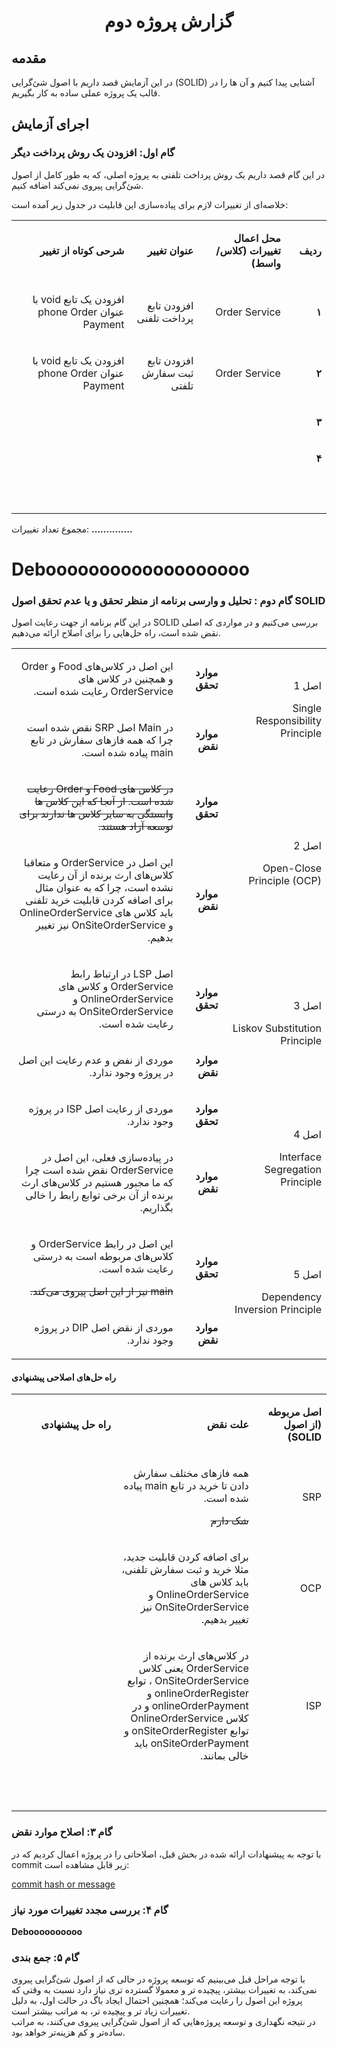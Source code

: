<div dir='rtl' align='center'>
<h1> گزارش پروژه دوم </h1>
<!-- محمد نامدار    -    حمیدرضا دهباشی -->
</div>

## مقدمه
در این آزمایش قصد داریم با اصول شئ‌گرایی
(SOLID)
آشنایی پیدا کنیم و آن ها را در قالب یک پروژه عملی ساده به کار بگیریم.

## اجرای آزمایش

### گام اول: افزودن یک روش پرداخت دیگر
در این گام قصد داریم یک روش پرداخت تلفنی به پروژه اصلی، که به طور کامل از اصول شئ‌گرایی پیروی نمی‌کند اضافه کنیم.

خلاصه‌ای از تغییرات لازم برای پیاده‌سازی این قابلیت در جدول زیر آمده است:

<div align='center'>
<table dir='rtl'>
<tbody>
<tr>
<td width="64">
<p><strong>ردیف</strong></p>
</td>
<td width="198">
<p><strong>محل اعمال تغییرات (کلاس/واسط)</strong></p>
</td>
<td width="141">
<p><strong>عنوان تغییر</strong></p>
</td>
<td width="292">
<p><strong>شرحی کوتاه از تغییر</strong></p>
</td>
</tr>

<tr>
<td width="64">
<p><strong>۱</strong></p>
</td>
<td width="198">
<p>Order Service</p>
</td>
<td width="141">
<p>افزودن تابع پرداخت تلفنی</p>
</td>
<td width="292">
<p>افزودن یک تابع void با عنوان phone Order Payment</p>
</td>
</tr>

<tr>
<td width="64">
<p><strong>۲</strong></p>
</td>
<td width="198">
<p>Order Service</p>
</td>
<td width="141">
<p>افزودن تابع ثبت سفارش تلفتی</p>
</td>
<td width="292">
<p>افزودن یک تابع void با عنوان phone Order Payment</p>
</td>
</tr>

<tr>
<td width="64">
<p><strong>۳</strong></p>
</td>
<td width="198">
<p>&nbsp;</p>
</td>
<td width="141">
<p>&nbsp;</p>
</td>
<td width="292">
<p>&nbsp;</p>
</td>
</tr>

<tr>
<td width="64">
<p><strong>۴</strong></p>
</td>
<td width="198">
<p>&nbsp;</p>
</td>
<td width="141">
<p>&nbsp;</p>
</td>
<td width="292">
<p>&nbsp;</p>
</td>
</tr>

<tr>
<td width="64">
<p><strong>&nbsp;</strong></p>
</td>
<td width="198">
<p>&nbsp;</p>
</td>
<td width="141">
<p>&nbsp;</p>
</td>
<td width="292">
<p>&nbsp;</p>
</td>
</tr>

</tbody>
</table>
</div>

مجموع تعداد تغییرات: <b> .............. </b>

# Debooooooooooooooooooo

### گام دوم : تحلیل و وارسی برنامه از منظر تحقق و یا عدم تحقق اصول SOLID

در این گام برنامه از جهت رعایت اصول SOLID
بررسی می‌کنیم و در مواردی که اصلی نقض شده است، راه حل‌هایی را برای اصلاح ارائه می‌دهیم.

<div align='center'>
<table dir='rtl'>
<tbody>
<tr>
<td rowspan="2" width="240">
<p>اصل 1</p>
<p>Single Responsibility Principle</p>
</td>
<td width="95">
<p><strong>موارد تحقق</strong></p>
</td>
<td width="454">
<p>این اصل در کلاس‌های Food و Order
 و همچنین در کلاس های OrderService
رعایت شده است.</p>
</td>
</tr>

<tr>
<td>
<p><strong>موارد نقض</strong></p>
</td>
<td>
<p>در Main اصل SRP نقض شده است چرا که
همه فاز‌های سفارش در تابع main پیاده شده است.</p>
</td>
</tr>



<tr>
<td rowspan="2">
<p>اصل 2</p>
<p>Open-Close Principle (OCP)</p>
</td>
<td>
<p><strong>موارد تحقق</strong></p>
</td>
<td>
<p>
<del>
 در کلاس های Food و Order
رعایت شده است. از آنجا که این کلاس ها وابستگی به سایر کلاس ها ندارند برای توسعه آزاد هستند. 
</td>
</tr>

<tr>
<td>
<p><strong>موارد نقض</strong></p>
</td>
<td>
<p>
این اصل در OrderService و متعاقبا کلاس‌های ارث برنده از آن رعایت نشده است، 
چرا که به عنوان مثال برای اضافه کردن قابلیت خرید تلفنی باید کلاس های OnlineOrderService و OnSiteOrderService نیز تغییر بدهیم.
</p>
</td>
</tr>



<tr>
<td rowspan="2">
<p>اصل 3</p>
<p>Liskov Substitution Principle</p>
</td>
<td>
<p><strong>موارد تحقق</strong></p>
</td>
<td>
<p>
اصل LSP
در ارتباط رابط OrderService و کلاس های
OnlineOrderService و OnSiteOrderService
به درستی رعایت شده است.
</p>
</td>
</tr>

<tr>
<td>
<p><strong>موارد نقض</strong></p>
</td>
<td>
<p>
 موردی از نفض و عدم رعایت این اصل در پروژه وجود ندارد.
</p>
</td>
</tr>



<tr>
<td rowspan="2">
<p>اصل 4</p>
<p>Interface Segregation Principle</p>
</td>
<td>
<p><strong>موارد تحقق</strong></p>
</td>
<td>
<p>موردی از رعایت اصل ISP 
در پروژه وجود ندارد.</p>
</td>
</tr>

<tr>
<td>
<p><strong>موارد نقض</strong></p>
</td>
<td>
<p>
در پیاده‌سازی فعلی، این اصل در OrderService 
نقض شده است چرا که ما مجبور هستیم در کلاس‌های ارث برنده از آن برخی توابع رابط را خالی بگذاریم.
</p>
</td>
</tr>



<tr>
<td rowspan="2">
<p>اصل 5</p>
<p>Dependency Inversion Principle</p>
</td>
<td>
<p><strong>موارد تحقق</strong></p>
</td>
<td>
<p>
این اصل در رابط OrderService و کلاس‌های مربوطه است به درستی رعایت شده است.

<del> main
نیز از این اصل پیروی می‌کند.</del>
</p>
</td>
</tr>

<tr>
<td>
<p><strong>موارد نقض</strong></p>
</td>
<td>
<p>موردی از نقض اصل DIP در پروژه وجود ندارد.</p>
</td>
</tr>
</tbody>
</table>
</div>

#### راه حل‌های اصلاحی پیشنهادی

<div align='center'>
<table dir='rtl'>
<tbody>
<tr>
<td width="168">
<p><strong>اصل مربوطه (از اصول </strong><strong>SOLID</strong><strong>)</strong></p>
</td>
<td width="246">
<p><strong>علت نقض</strong></p>
</td>
<td width="284">
<p><strong>راه حل پیشنهادی</strong></p>
</td>
</tr>

<tr>
<td width="168">
<p>SRP</p>
</td>
<td width="275">
<p>
همه فاز‌های مختلف سفارش دادن تا خرید در تابع main پیاده شده است.

<del> شک دارم
</p>
</td>
<td width="284">
<p>&nbsp;</p>
</td>
</tr>

<tr>
<td width="168">
<p>OCP</p>
</td>
<td width="275">
<p>
برای اضافه کردن قابلیت جدید، مثلا خرید و ثبت سفارش تلفنی، باید کلاس های OnlineOrderService و OnSiteOrderService نیز تغییر بدهیم.
</p>
</td>
<td width="284">
<p>&nbsp;</p>
</td>
</tr>

<tr>
<td width="168">
<p>ISP</p>
</td>
<td width="275">
<p>
در کلاس‌های ارث برنده از OrderService
یعنی کلاس  OnSiteOrderService
، توابع onlineOrderRegister و onlineOrderPayment
و در کلاس OnlineOrderService
توابع onSiteOrderRegister و onSiteOrderPayment
باید خالی بمانند. 


</p>
</td>
<td width="284">
<p>&nbsp;</p>
</td>
</tr>
<tr>
<td width="168">
<p>&nbsp;</p>
</td>
<td width="246">
<p>&nbsp;</p>
</td>
<td width="284">
<p>&nbsp;</p>
</td>
</tr>
</tbody>
</table>
</div>

### گام ۳: اصلاح موارد نقض

با توجه به پیشنهادات ارائه شده در بخش قبل، اصلاحاتی را در پروژه اعمال کردیم که در commit
زیر قابل مشاهده است:

[commit hash or message](www.link_to_commit.com)

### گام ۴: بررسی مجدد تغییرات مورد نیاز

<b> Deboooooooooo </b>

### گام ۵: جمع بندی


با توجه مراحل قبل می‌بینیم که توسعه پروژه در حالی که از اصول شئ‌گرایی پیروی نمی‌کند، به تغییرات بیشتر، پیچیده تر و معمولا گسترده تری نیاز دارد نسبت به وقتی که پروژه این اصول را رعایت می‌کند؛ همچنین احتمال ایجاد باگ در حالت اول، به دلیل تغییرات زیاد تر و پیچیده تر، به مراتب بیشتر است. <br>
در نتیجه نگهداری و توسعه پروژه‌هایی که از اصول شئ‌گرایی پیروی می‌کنند، به مراتب ساده‌تر و کم هزینه‌تر خواهد بود.